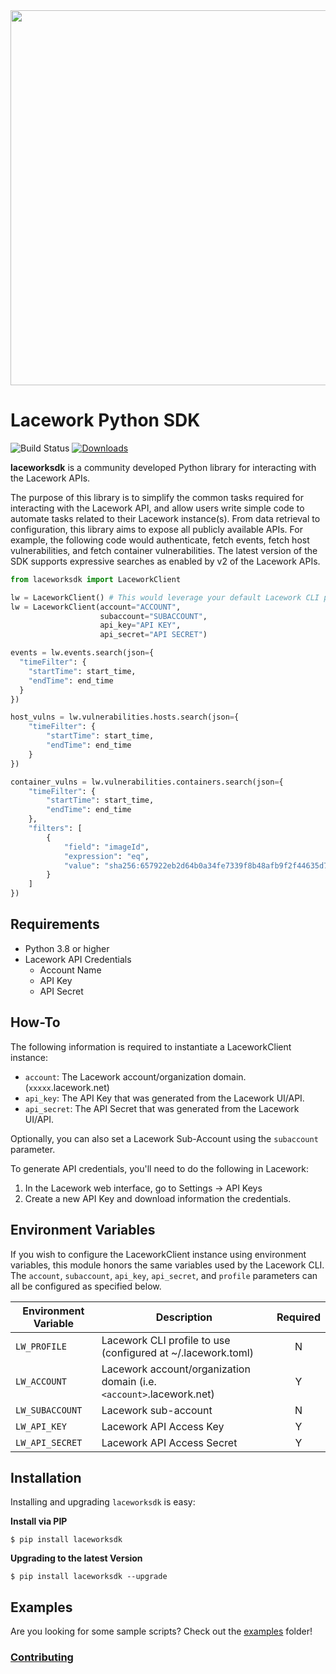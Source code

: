 <img src="https://techally-content.s3-us-west-1.amazonaws.com/public-content/lacework_logo_full.png" width="600">

# Lacework Python SDK

![Build Status](https://github.com/lacework/python-sdk/actions/workflows/python-test.yml/badge.svg)
[![Downloads](https://pepy.tech/badge/laceworksdk)](https://pepy.tech/project/laceworksdk)

**laceworksdk** is a community developed Python library for interacting with the Lacework APIs.

The purpose of this library is to simplify the common tasks required for interacting with the Lacework API, and allow
users write simple code to automate tasks related to their Lacework instance(s). From data retrieval to configuration,
this library aims to expose all publicly available APIs. For example, the following code would authenticate,
fetch events, fetch host vulnerabilities, and fetch container vulnerabilities. The latest version of the SDK supports
expressive searches as enabled by v2 of the Lacework APIs.

```python
from laceworksdk import LaceworkClient

lw = LaceworkClient() # This would leverage your default Lacework CLI profile.
lw = LaceworkClient(account="ACCOUNT",
                    subaccount="SUBACCOUNT",
                    api_key="API KEY",
                    api_secret="API SECRET")

events = lw.events.search(json={
  "timeFilter": {
    "startTime": start_time,
    "endTime": end_time
  }
})

host_vulns = lw.vulnerabilities.hosts.search(json={
    "timeFilter": {
        "startTime": start_time,
        "endTime": end_time
    }
})

container_vulns = lw.vulnerabilities.containers.search(json={
    "timeFilter": {
        "startTime": start_time,
        "endTime": end_time
    },
    "filters": [
        {
            "field": "imageId",
            "expression": "eq",
            "value": "sha256:657922eb2d64b0a34fe7339f8b48afb9f2f44635d7d6eaa92af69591d29b3330"
        }
    ]
})
```

## Requirements

- Python 3.8 or higher
- Lacework API Credentials
  - Account Name
  - API Key
  - API Secret

## How-To

The following information is required to instantiate a LaceworkClient instance:

- `account`: The Lacework account/organization domain. (`xxxxx`.lacework.net)
- `api_key`: The API Key that was generated from the Lacework UI/API.
- `api_secret`: The API Secret that was generated from the Lacework UI/API.

Optionally, you can also set a Lacework Sub-Account using the `subaccount` parameter.

To generate API credentials, you'll need to do the following in Lacework:

1.  In the Lacework web interface, go to Settings -> API Keys
2.  Create a new API Key and download information the credentials.

## Environment Variables

If you wish to configure the LaceworkClient instance using environment variables, this module honors the same
variables used by the Lacework CLI. The `account`, `subaccount`, `api_key`, `api_secret`, and `profile` parameters
can all be configured as specified below.

| Environment Variable | Description                                                          | Required |
| -------------------- | -------------------------------------------------------------------- | :------: |
| `LW_PROFILE`         | Lacework CLI profile to use (configured at ~/.lacework.toml)         |    N     |
| `LW_ACCOUNT`         | Lacework account/organization domain (i.e. `<account>`.lacework.net) |    Y     |
| `LW_SUBACCOUNT`      | Lacework sub-account                                                 |    N     |
| `LW_API_KEY`         | Lacework API Access Key                                              |    Y     |
| `LW_API_SECRET`      | Lacework API Access Secret                                           |    Y     |

## Installation

Installing and upgrading `laceworksdk` is easy:

**Install via PIP**

`$ pip install laceworksdk`

**Upgrading to the latest Version**

`$ pip install laceworksdk --upgrade`

## Examples

Are you looking for some sample scripts? Check out the [examples](examples/) folder!

### [Contributing](CONTRIBUTING.md)
